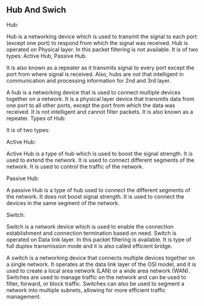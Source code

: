 ## Hub And Swich
Hub:  

Hub is a networking device which is used to transmit the signal to each port (except one port) to respond from which the signal was received. Hub is operated on Physical layer. In this packet filtering is not available. It is of two types: Active Hub, Passive Hub.  

It is also known as a repeater as it transmits signal to every port except the port from where signal is received. Also, hubs are not that intelligent in communication and processing information for 2nd and 3rd layer. 

A hub is a networking device that is used to connect multiple devices together on a network. It is a physical layer device that transmits data from one port to all other ports, except the port from which the data was received. It is not intelligent and cannot filter packets. It is also known as a repeater. 
Types of Hub: 

It is of two types:  

Active Hub: 

Active Hub is a type of hub which is used to boost the signal strength. It is used to extend the network. It is used to connect different segments of the network. It is used to control the traffic of the network. 

Passive Hub:  

A passive Hub is a type of hub used to connect the different segments of the network. It does not boost signal strength. It is used to connect the devices in the same segment of the network. 

Switch:  

Switch is a network device which is used to enable the connection establishment and connection termination based on need. Switch is operated on Data link layer. In this packet filtering is available. It is type of full duplex transmission mode and it is also called efficient bridge. 

A switch is a networking device that connects multiple devices together on a single network. It operates at the data link layer of the OSI model, and it is used to create a local area network (LAN) or a wide area network (WAN). Switches are used to manage traffic on the network and can be used to filter, forward, or block traffic. Switches can also be used to segment a network into multiple subnets, allowing for more efficient traffic management. 
